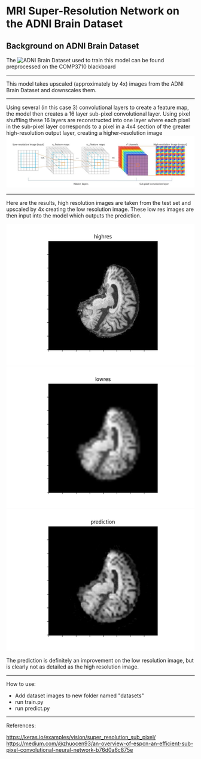 # MRI Super-Resolution Network on the ADNI Brain Dataset

## Background on ADNI Brain Dataset
The ![ADNI Brain Dataset](http://adni.loni.usc.edu/) used to train this model can be found preprocessed on the COMP3710 blackboard
***

This model takes upscaled (approximately by 4x) images from the ADNI Brain Dataset and downscales them.
***
Using several (in this case 3) convolutional layers to create a feature map, the model then creates a 16 layer sub-pixel convolutional layer. Using pixel shuffling these 16 layers are reconstructed into one layer where each pixel in the sub-pixel layer corresponds to a pixel in a 4x4 section of the greater high-resolution output layer, creating a higher-resolution image
![graph](images/graph.png)
***
Here are the results, high resolution images are taken from the test set and upscaled by 4x creating the low resolution image. These low res images are then input into the model which outputs the prediction.

![highres](images/0-highres.png)
![lowres](images/0-lowres.png)
![prediction](images/0-prediction.png)

The prediction is definitely an improvement on the low resolution image, but is clearly not as detailed as the high resolution image.

***
How to use:
- Add dataset images to new folder named "datasets"
- run train.py
- run predict.py



***
References:

https://keras.io/examples/vision/super_resolution_sub_pixel/
https://medium.com/@zhuocen93/an-overview-of-espcn-an-efficient-sub-pixel-convolutional-neural-network-b76d0a6c875e
